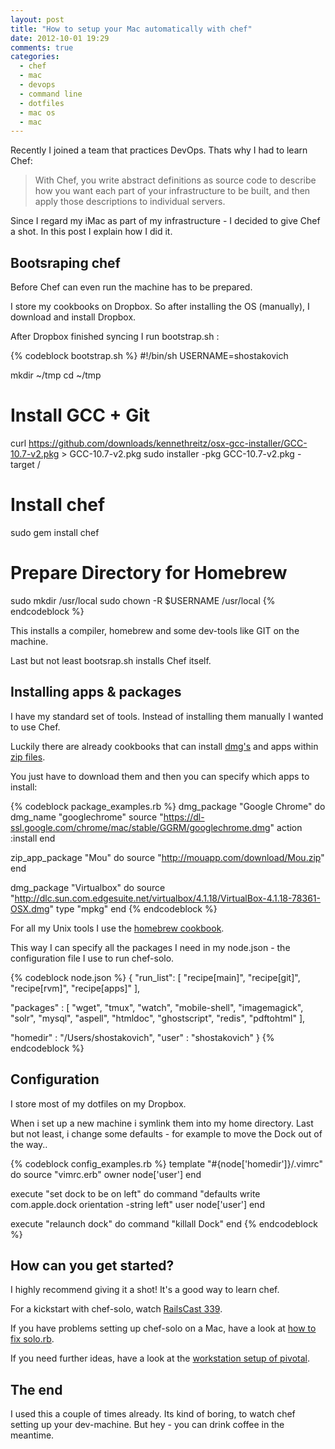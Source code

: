 ```yaml
---
layout: post
title: "How to setup your Mac automatically with chef"
date: 2012-10-01 19:29
comments: true
categories: 
  - chef
  - mac
  - devops
  - command line
  - dotfiles
  - mac os
  - mac
---
```


Recently I joined a team that practices DevOps. Thats why I had to learn Chef:

> With Chef, you write abstract definitions as source code to describe how you want each part of your infrastructure to be built, and then apply those descriptions to individual servers.

Since I regard my iMac as part of my infrastructure - I decided to give Chef a shot. In this post I explain how I did it.

## Bootsraping chef

Before Chef can even run the machine has to be prepared.

I store my cookbooks on Dropbox. So after installing the OS (manually), I download and install Dropbox.

After Dropbox finished syncing I run bootstrap.sh :

{% codeblock bootstrap.sh %}
#!/bin/sh
USERNAME=shostakovich

mkdir ~/tmp
cd ~/tmp

# Install GCC + Git
curl https://github.com/downloads/kennethreitz/osx-gcc-installer/GCC-10.7-v2.pkg > GCC-10.7-v2.pkg
sudo installer -pkg GCC-10.7-v2.pkg -target /

# Install chef
sudo gem install chef

# Prepare Directory for Homebrew
sudo mkdir /usr/local
sudo chown -R $USERNAME /usr/local
{% endcodeblock %}

This installs a compiler, homebrew and some dev-tools like GIT on the machine.

Last but not least bootsrap.sh installs Chef itself.

## Installing apps & packages

I have my standard set of tools. Instead of installing them manually I wanted to use Chef.

Luckily there are already cookbooks that can install [dmg's](https://github.com/opscode/cookbooks/tree/master/dmg) and apps within [zip files](https://github.com/fnichol/chef-zip_app).

You just have to download them and then you can specify which apps to
install:

{% codeblock package_examples.rb %}
dmg_package "Google Chrome" do
  dmg_name "googlechrome"
  source "https://dl-ssl.google.com/chrome/mac/stable/GGRM/googlechrome.dmg"
  action :install
end

zip_app_package "Mou" do
  source "http://mouapp.com/download/Mou.zip"
end

dmg_package "Virtualbox" do
  source "http://dlc.sun.com.edgesuite.net/virtualbox/4.1.18/VirtualBox-4.1.18-78361-OSX.dmg"
  type "mpkg"
end
{% endcodeblock %}

For all my Unix tools I use the [homebrew cookbook](https://github.com/mathie/chef-homebrew).

This way I can specify all the packages I need in my node.json - the configuration file I use to run chef-solo.

{% codeblock node.json %}
{
  "run_list": [
  	"recipe[main]", 
  	"recipe[git]", 
  	"recipe[rvm]",
  	"recipe[apps]"
  ],
  
  "packages" : [
 	"wget", 
 	"tmux", 
 	"watch", 
 	"mobile-shell", 
 	"imagemagick", 
 	"solr", 
 	"mysql", 
 	"aspell",
 	"htmldoc",
 	"ghostscript",
 	"redis",
 	"pdftohtml"
  ],

  "homedir" : "/Users/shostakovich",
  "user" : "shostakovich"
}
{% endcodeblock %}

## Configuration

I store most of my dotfiles on my Dropbox.

When i set up a new machine i symlink them into my home directory. Last but not least, i change some defaults - for example to move the Dock out of the way..

{% codeblock config_examples.rb %}
template "#{node['homedir']}/.vimrc" do
  source "vimrc.erb"
  owner node['user']
end

execute "set dock to be on left" do
  command "defaults write com.apple.dock orientation -string left"
  user node['user']
end

execute "relaunch dock" do
  command "killall Dock"
end
{% endcodeblock %}

## How can you get started?

I highly recommend giving it a shot! It's a good way to learn chef. 

For a kickstart with chef-solo, watch [RailsCast 339][1].

If you have problems setting up chef-solo on a Mac, have a look at [how to fix solo.rb][2].

If you need further ideas, have a look at the  [workstation setup of pivotal][3].

## The end

I used this a couple of times already. Its kind of boring, to watch chef setting up your dev-machine. But hey - you can drink coffee in the meantime.

[1]: http://railscasts.com/episodes/339-chef-solo-basics
[2]: http://woss.name/2011/01/23/converging-your-home-directory-with-chef/
[3]: https://github.com/pivotal/pivotal_workstation
